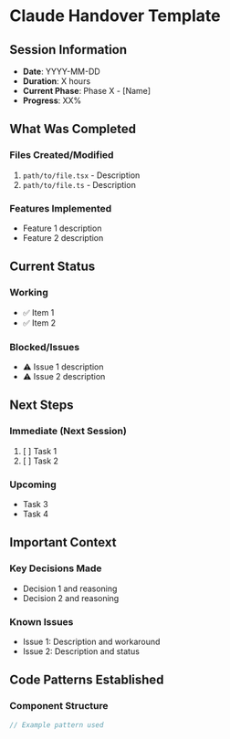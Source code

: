 # Claude Handover Template

## Session Information
- **Date**: YYYY-MM-DD
- **Duration**: X hours
- **Current Phase**: Phase X - [Name]
- **Progress**: XX%

## What Was Completed
### Files Created/Modified
1. `path/to/file.tsx` - Description
2. `path/to/file.ts` - Description

### Features Implemented
- Feature 1 description
- Feature 2 description

## Current Status
### Working
- ✅ Item 1
- ✅ Item 2

### Blocked/Issues
- ⚠️ Issue 1 description
- ⚠️ Issue 2 description

## Next Steps
### Immediate (Next Session)
1. [ ] Task 1
2. [ ] Task 2

### Upcoming
- Task 3
- Task 4

## Important Context
### Key Decisions Made
- Decision 1 and reasoning
- Decision 2 and reasoning

### Known Issues
- Issue 1: Description and workaround
- Issue 2: Description and status

## Code Patterns Established
### Component Structure
```typescript
// Example pattern used
